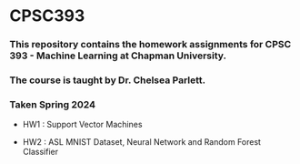# CPSC393
### This repository contains the homework assignments for CPSC 393 - Machine Learning at Chapman University. 
### The course is taught by Dr. Chelsea Parlett.
### Taken Spring 2024

* HW1 : Support Vector Machines

* HW2 : ASL MNIST Dataset, Neural Network and Random Forest Classifier

